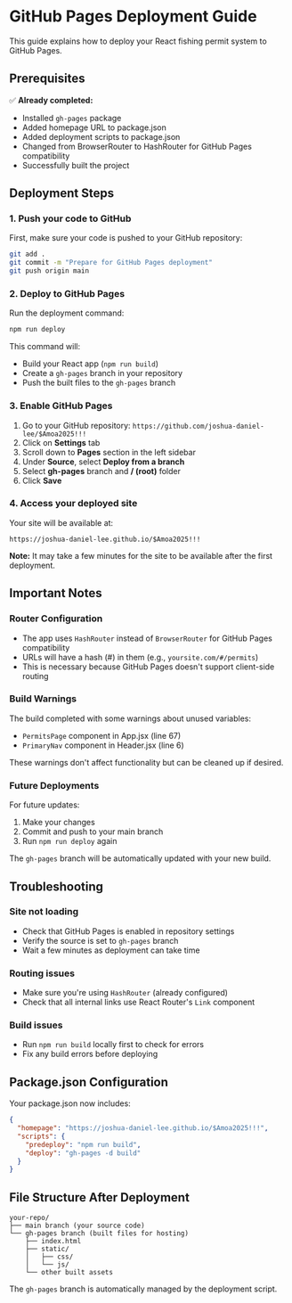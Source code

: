 # GitHub Pages Deployment Guide

This guide explains how to deploy your React fishing permit system to GitHub Pages.

## Prerequisites

✅ **Already completed:**
- Installed `gh-pages` package
- Added homepage URL to package.json
- Added deployment scripts to package.json
- Changed from BrowserRouter to HashRouter for GitHub Pages compatibility
- Successfully built the project

## Deployment Steps

### 1. Push your code to GitHub

First, make sure your code is pushed to your GitHub repository:

```bash
git add .
git commit -m "Prepare for GitHub Pages deployment"
git push origin main
```

### 2. Deploy to GitHub Pages

Run the deployment command:

```bash
npm run deploy
```

This command will:
- Build your React app (`npm run build`)
- Create a `gh-pages` branch in your repository
- Push the built files to the `gh-pages` branch

### 3. Enable GitHub Pages

1. Go to your GitHub repository: `https://github.com/joshua-daniel-lee/$Amoa2025!!!`
2. Click on **Settings** tab
3. Scroll down to **Pages** section in the left sidebar
4. Under **Source**, select **Deploy from a branch**
5. Select **gh-pages** branch and **/ (root)** folder
6. Click **Save**

### 4. Access your deployed site

Your site will be available at:
```
https://joshua-daniel-lee.github.io/$Amoa2025!!!
```

**Note:** It may take a few minutes for the site to be available after the first deployment.

## Important Notes

### Router Configuration
- The app uses `HashRouter` instead of `BrowserRouter` for GitHub Pages compatibility
- URLs will have a hash (#) in them (e.g., `yoursite.com/#/permits`)
- This is necessary because GitHub Pages doesn't support client-side routing

### Build Warnings
The build completed with some warnings about unused variables:
- `PermitsPage` component in App.jsx (line 67)
- `PrimaryNav` component in Header.jsx (line 6)

These warnings don't affect functionality but can be cleaned up if desired.

### Future Deployments

For future updates:
1. Make your changes
2. Commit and push to your main branch
3. Run `npm run deploy` again

The `gh-pages` branch will be automatically updated with your new build.

## Troubleshooting

### Site not loading
- Check that GitHub Pages is enabled in repository settings
- Verify the source is set to `gh-pages` branch
- Wait a few minutes as deployment can take time

### Routing issues
- Make sure you're using `HashRouter` (already configured)
- Check that all internal links use React Router's `Link` component

### Build issues
- Run `npm run build` locally first to check for errors
- Fix any build errors before deploying

## Package.json Configuration

Your package.json now includes:

```json
{
  "homepage": "https://joshua-daniel-lee.github.io/$Amoa2025!!!",
  "scripts": {
    "predeploy": "npm run build",
    "deploy": "gh-pages -d build"
  }
}
```

## File Structure After Deployment

```
your-repo/
├── main branch (your source code)
└── gh-pages branch (built files for hosting)
    ├── index.html
    ├── static/
    │   ├── css/
    │   └── js/
    └── other built assets
```

The `gh-pages` branch is automatically managed by the deployment script.
